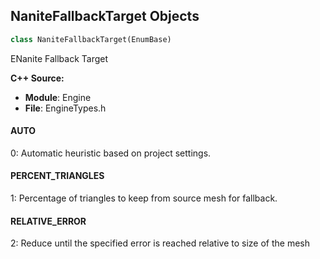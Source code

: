 ## NaniteFallbackTarget Objects

```python
class NaniteFallbackTarget(EnumBase)
```

ENanite Fallback Target

**C++ Source:**

- **Module**: Engine
- **File**: EngineTypes.h

<a id="unreal.NaniteFallbackTarget.AUTO"></a>

#### AUTO

0: Automatic heuristic based on project settings.

<a id="unreal.NaniteFallbackTarget.PERCENT_TRIANGLES"></a>

#### PERCENT_TRIANGLES

1: Percentage of triangles to keep from source mesh for fallback.

<a id="unreal.NaniteFallbackTarget.RELATIVE_ERROR"></a>

#### RELATIVE_ERROR

2: Reduce until the specified error is reached relative to size of the mesh

<a id="unreal.MeshApproximationType"></a>